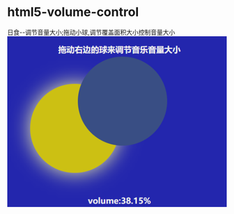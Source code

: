 # html5-volume-control
日食--调节音量大小;拖动小球,调节覆盖面积大小控制音量大小
![image](https://github.com/freefy/img-storage/blob/master/volume.PNG)